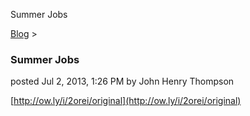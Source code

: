 Summer Jobs 

[Blog](../z-blog-1.md)‎ > ‎

### Summer Jobs

posted Jul 2, 2013, 1:26 PM by John Henry Thompson

  
[http://ow.ly/i/2orei/original](http://ow.ly/i/2orei/original)  
  
  


